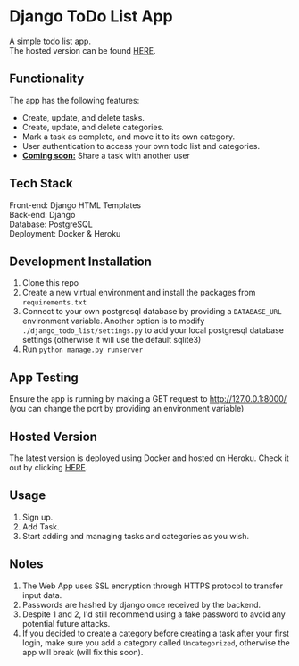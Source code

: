 # Django ToDo List App
A simple todo list app.<br>
The hosted version can be found [HERE](https://powerful-reef-25565.herokuapp.com/).

## Functionality
The app has the following features:
- Create, update, and delete tasks.
- Create, update, and delete categories.
- Mark a task as complete, and move it to its own category.
- User authentication to access your own todo list and categories.
- <b><u>Coming soon:</u></b> Share a task with another user

## Tech Stack
Front-end: Django HTML Templates<br>
Back-end: Django<br>
Database: PostgreSQL<br>
Deployment: Docker & Heroku

## Development Installation
1. Clone this repo
2. Create a new virtual environment and install the packages from `requirements.txt`
3. Connect to your own postgresql database by providing a `DATABASE_URL` environment variable. Another option is to modify `./django_todo_list/settings.py` to add your local postgresql database settings (otherwise it will use the default sqlite3)
4. Run `python manage.py runserver`

## App Testing
Ensure the app is running by making a GET request to http://127.0.0.1:8000/ (you can change the port by providing an environment variable)

## Hosted Version
The latest version is deployed using Docker and hosted on Heroku. Check it out by clicking [HERE](https://powerful-reef-25565.herokuapp.com/).

## Usage
1. Sign up.
2. Add Task.
3. Start adding and managing tasks and categories as you wish.

## Notes
1. The Web App uses SSL encryption through HTTPS protocol to transfer input data.
2. Passwords are hashed by django once received by the backend.
3. Despite 1 and 2, I'd still recommend using a fake password to avoid any potential future attacks.
4. If you decided to create a category before creating a task after your first login, make sure you add a category called `Uncategorized`, otherwise the app will break (will fix this soon).
